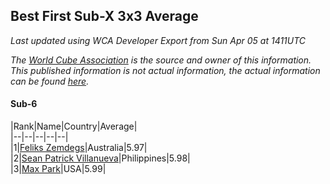 ## Best First Sub-X 3x3 Average

*Last updated using WCA Developer Export from Sun Apr 05 at 1411UTC*

*The [World Cube Association](https://www.worldcubeassociation.org) is the source and owner of this information. This published information is not actual information, the actual information can be found [here](https://www.worldcubeassociation.org/results).*

#### Sub-6


|Rank|Name|Country|Average|  
|--|--|--|--|--|  
|1|[Feliks Zemdegs](https://www.worldcubeassociation.org/persons/2009ZEMD01)|Australia|5.97|  
|2|[Sean Patrick Villanueva](https://www.worldcubeassociation.org/persons/2017VILL41)|Philippines|5.98|  
|3|[Max Park](https://www.worldcubeassociation.org/persons/2012PARK03)|USA|5.99|  
